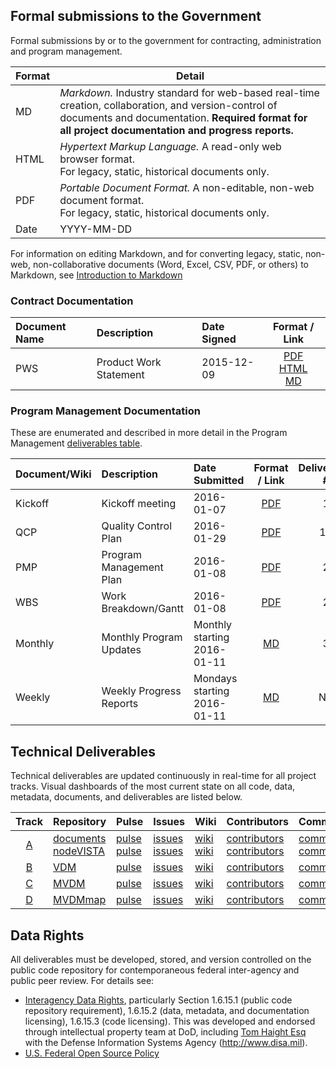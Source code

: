 ## Formal submissions to the Government
Formal submissions by or to the government for contracting, administration and program management.  

Format | Detail
--- | ---
MD | *Markdown.* Industry standard for web-based real-time creation, collaboration, and version-control of documents and documentation. __Required format for all project documentation and progress reports.__
HTML | *Hypertext Markup Language.*  A read-only web browser format. <br>For legacy, static, historical documents only.
PDF | *Portable Document Format.* A non-editable, non-web document format. <br>For legacy, static, historical documents only.
Date | YYYY-MM-DD
For information on editing Markdown, and for converting legacy, static, non-web, non-collaborative documents (Word, Excel, CSV, PDF, or others) to Markdown, see [Introduction to Markdown](/intro_to_markdown.md) 

### Contract Documentation
Document Name | Description | Date Signed | Format / Link
:--- | :--- | :--- | :---:
PWS | Product Work Statement|  2015-12-09 | [PDF](/Submissions/src/VistAMetadata-2015-12-09-PWS.pdf)<br>[HTML](/Submissions/src/VistAMetadata-2015-12-09-PWS-html.md)<br>[MD](/Submissions/src/VistAMetadata-2015-12-09-PWS.md)


### Program Management Documentation
These are enumerated and described in more detail in the Program Management [deliverables table](https://github.com/vistadataproject/documents#program-management).

Document/Wiki | Description | Date Submitted | Format / Link | Deliverable #
:--- | :--- | :--- | :---:| :---:
Kickoff | Kickoff meeting|  2016-01-07 | [PDF](/Submissions/src/VistAMetadata-2016-01-07-Kickoff.pdf)  | 1
QCP | Quality Control Plan | 2016-01-29 |[PDF](/Submissions/src/VistAMetadata-2016-01-29-QCP.pdf)| 1B 
PMP | Program Management Plan | 2016-01-08 |[PDF](/Submissions/src/VistAMetadata-2016-01-08-PMP.pdf) | 2 
WBS | Work Breakdown/Gantt |  2016-01-08 | [PDF](/Submissions/src/VistAMetadata-2016-01-08-WBS.pdf)  |  2
Monthly | Monthly Program Updates | Monthly starting<br> 2016-01-11 | [MD](https://github.com/vistadataproject/documents/wiki/Monthly-Program-Update) | 3
Weekly | Weekly Progress Reports | Mondays starting<br>2016-01-11 | [MD](https://github.com/vistadataproject/documents/wiki/Weekly-Status-Summaries) | NA



## Technical Deliverables
Technical deliverables are updated continuously in real-time for all project tracks. Visual dashboards of the most current state on all code, data, metadata, documents, and deliverables are listed below.


Track | Repository | Pulse | Issues | Wiki | Contributors | Commits | Punchcard
:---: | --- | --- | --- | --- | --- | --- |--- 
[A](https://github.com/vistadataproject/documents#track-a-infrastructure) | [documents](https://github.com/vistadataproject/documents) <br> [nodeVISTA](https://github.com/vistadataproject/nodeVISTA) | [pulse](https://github.com/vistadataproject/documents/pulse) <br> [pulse](https://github.com/vistadataproject/nodeVISTA/pulse)| [issues](https://github.com/vistadataproject/documents/issues) <br>  [issues](https://github.com/vistadataproject/nodeVISTA/issues) | [wiki](https://github.com/vistadataproject/documents/wiki) <br> [wiki](https://github.com/vistadataproject/nodeVISTA/wiki) | [contributors](https://github.com/vistadataproject/documents/graphs/contributors) <br> [contributors](https://github.com/vistadataproject/nodeVISTA/graphs/contributors) | [commits](https://github.com/vistadataproject/documents/graphs/commit-activity) <br> [commits](https://github.com/vistadataproject/nodeVISTA/graphs/commit-activity) | [punchcard](https://github.com/vistadataproject/documents/graphs/punch-card) <br> [punchcard](https://github.com/vistadataproject/nodeVISTA/graphs/punch-card)
[B](https://github.com/vistadataproject/documents#track-b-vista-data-model) | [VDM](https://github.com/vistadataproject/VDM) | [pulse](https://github.com/vistadataproject/VDM/pulse) | [issues](https://github.com/vistadataproject/VDM/issues) | [wiki](https://github.com/vistadataproject/VDM/wiki) | [contributors](https://github.com/vistadataproject/VDM/graphs/contributors) | [commits](https://github.com/vistadataproject/VDM/graphs/commit-activity) | [punchcard](https://github.com/vistadataproject/VDM/graphs/punch-card)
[C](https://github.com/vistadataproject/documents#track-c-master-vista-data-model) | [MVDM](https://github.com/vistadataproject/MVDM) | [pulse](https://github.com/vistadataproject/MVDM/pulse) | [issues](https://github.com/vistadataproject/MVDM/issues) | [wiki](https://github.com/vistadataproject/MVDM/wiki) | [contributors](https://github.com/vistadataproject/MVDM/graphs/contributors) | [commits](https://github.com/vistadataproject/MVDM/graphs/commit-activity) | [punchcard](https://github.com/vistadataproject/MVDM/graphs/punch-card)
[D](https://github.com/vistadataproject/documents#track-d-master-vista-data-model-maps) | [MVDMmap](https://github.com/vistadataproject/MVDMmap) | [pulse](https://github.com/vistadataproject/MVDMmap/pulse) | [issues](https://github.com/vistadataproject/MVDMmap/issues) | [wiki](https://github.com/vistadataproject/MVDMmap/wiki) | [contributors](https://github.com/vistadataproject/MVDMmap/graphs/contributors) | [commits](https://github.com/vistadataproject/MVDMmap/graphs/commit-activity) | [punchcard](https://github.com/vistadataproject/MVDMmap/graphs/punch-card)



## Data Rights
All deliverables must be developed, stored, and version controlled on the public code repository for contemporaneous federal inter-agency and public peer review. For details see:

* [Interagency Data Rights](https://github.com/vistadataproject/documents/blob/master/Submissions/src/VistAMetadata-2015-12-09-PWS.md#data-rights), particularly Section 1.6.15.1 (public code repository requirement),  1.6.15.2 (data, metadata, and documentation licensing), 1.6.15.3 (code licensing).  This was developed and endorsed through intellectual property team at DoD, including [Tom Haight Esq](https://www.linkedin.com/in/tjhaight) with the Defense Information Systems Agency (http://www.disa.mil).
* [U.S. Federal Open Source Policy](https://github.com/WhiteHouse/source-code-policy)



